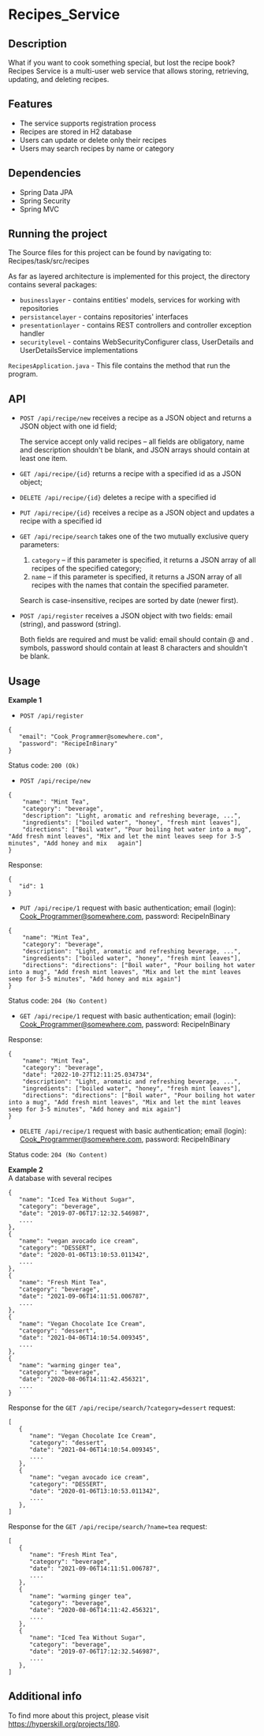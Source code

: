 # Recipes_Service
## Description
What if you want to cook something special, but lost the recipe book?  
Recipes Service is a multi-user web service that allows storing, retrieving, updating, and deleting recipes.    
## Features
- The service supports registration process
- Recipes are stored in H2 database
- Users can update or delete only their recipes
- Users may search recipes by name or category
## Dependencies
- Spring Data JPA  
- Spring Security  
- Spring MVC  
## Running the project
The Source files for this project can be found by navigating to:  
Recipes/task/src/recipes

As far as layered architecture is implemented for this project, the directory contains several packages:
- ```businesslayer``` - contains entities' models, services for working with repositories
- ```persistancelayer``` - contains repositories' interfaces
- ```presentationlayer``` - contains REST controllers and controller exception handler
- ```securitylevel``` - contains WebSecurityConfigurer class, UserDetails and UserDetailsService implementations

```RecipesApplication.java``` - This file contains the method that run the program.
## API 
- ```POST /api/recipe/new``` receives a recipe as a JSON object and returns a JSON object with one id field;  

  The service accept only valid recipes – all fields are obligatory, name and description shouldn't be blank, and JSON arrays should contain at least one item.
- ```GET /api/recipe/{id}``` returns a recipe with a specified id as a JSON object;
- ```DELETE /api/recipe/{id}``` deletes a recipe with a specified id
- ```PUT /api/recipe/{id}``` receives a recipe as a JSON object and updates a recipe with a specified id
- ```GET /api/recipe/search``` takes one of the two mutually exclusive query parameters:  
  1. ```category``` – if this parameter is specified, it returns a JSON array of all recipes of the specified category;  
  2. ```name``` – if this parameter is specified, it returns a JSON array of all recipes with the names that contain the specified parameter.  
  
  Search is case-insensitive, recipes are sorted by date (newer first).  
- ```POST /api/register``` receives a JSON object with two fields: email (string), and password (string).  

  Both fields are required and must be valid: email should contain @ and . symbols, password should contain at least 8 characters and shouldn't be blank.  
## Usage
**Example 1**    
- ```POST /api/register```  
```
{
   "email": "Cook_Programmer@somewhere.com",
   "password": "RecipeInBinary"
}
```
Status code: ```200 (Ok)```  
  
- ```POST /api/recipe/new```
```
{  
    "name": "Mint Tea",  
    "category": "beverage",  
    "description": "Light, aromatic and refreshing beverage, ...",  
    "ingredients": ["boiled water", "honey", "fresh mint leaves"],  
    "directions": ["Boil water", "Pour boiling hot water into a mug", "Add fresh mint leaves", "Mix and let the mint leaves seep for 3-5 minutes", "Add honey and mix   again"]  
}  
```
Response:
```
{
   "id": 1
}
```
- ```PUT /api/recipe/1``` request with basic authentication; email (login): Cook_Programmer@somewhere.com, password: RecipeInBinary
```
{  
    "name": "Mint Tea",  
    "category": "beverage",  
    "description": "Light, aromatic and refreshing beverage, ...",  
    "ingredients": ["boiled water", "honey", "fresh mint leaves"],  
    "directions": "directions": ["Boil water", "Pour boiling hot water into a mug", "Add fresh mint leaves", "Mix and let the mint leaves seep for 3-5 minutes", "Add honey and mix again"]    
}  
```
Status code: ```204 (No Content)```  

- ```GET /api/recipe/1``` request with basic authentication; email (login): Cook_Programmer@somewhere.com, password: RecipeInBinary  

Response:  
```
{  
    "name": "Mint Tea",  
    "category": "beverage",  
    "date": "2022-10-27T12:11:25.034734",  
    "description": "Light, aromatic and refreshing beverage, ...",  
    "ingredients": ["boiled water", "honey", "fresh mint leaves"],  
    "directions": "directions": ["Boil water", "Pour boiling hot water into a mug", "Add fresh mint leaves", "Mix and let the mint leaves seep for 3-5 minutes", "Add honey and mix again"]    
}  
```
- ```DELETE /api/recipe/1``` request with basic authentication; email (login): Cook_Programmer@somewhere.com, password: RecipeInBinary  
  
Status code: ```204 (No Content)```  
  
**Example 2**    
A database with several recipes    
```
{  
   "name": "Iced Tea Without Sugar",  
   "category": "beverage",  
   "date": "2019-07-06T17:12:32.546987",  
   ....  
},  
{  
   "name": "vegan avocado ice cream",  
   "category": "DESSERT",  
   "date": "2020-01-06T13:10:53.011342",  
   ....  
},  
{  
   "name": "Fresh Mint Tea",  
   "category": "beverage",  
   "date": "2021-09-06T14:11:51.006787",  
   ....  
},  
{  
   "name": "Vegan Chocolate Ice Cream",  
   "category": "dessert",  
   "date": "2021-04-06T14:10:54.009345",  
   ....  
},  
{  
   "name": "warming ginger tea",  
   "category": "beverage",  
   "date": "2020-08-06T14:11:42.456321",  
   ....  
}  
```
  
Response for the ```GET /api/recipe/search/?category=dessert``` request:  
```
[  
   {  
      "name": "Vegan Chocolate Ice Cream",  
      "category": "dessert",  
      "date": "2021-04-06T14:10:54.009345",  
      ....  
   },  
   {  
      "name": "vegan avocado ice cream",  
      "category": "DESSERT",  
      "date": "2020-01-06T13:10:53.011342",  
      ....  
   },  
]  
```
Response for the ```GET /api/recipe/search/?name=tea``` request:  
```
[  
   {  
      "name": "Fresh Mint Tea",  
      "category": "beverage",  
      "date": "2021-09-06T14:11:51.006787",  
      ....  
   },  
   {  
      "name": "warming ginger tea",  
      "category": "beverage",  
      "date": "2020-08-06T14:11:42.456321",  
      ....  
   },  
   {  
      "name": "Iced Tea Without Sugar",  
      "category": "beverage",  
      "date": "2019-07-06T17:12:32.546987",  
      ....  
   },  
]  
```
## Additional info
To find more about this project, please visit https://hyperskill.org/projects/180.
